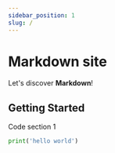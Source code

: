 ```yaml
---
sidebar_position: 1
slug: /
---
```


# Markdown site

Let's discover **Markdown**!

## Getting Started

Code section 1

```python
print('hello world')
```